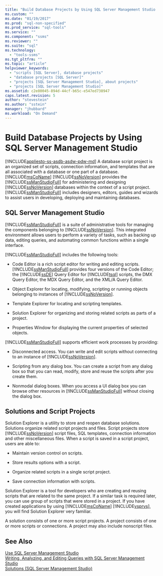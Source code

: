 ```yaml
---
title: "Build Database Projects by Using SQL Server Management Studio | Microsoft Docs"
ms.custom: ""
ms.date: "01/19/2017"
ms.prod: "sql-non-specified"
ms.prod_service: "sql-tools"
ms.service: ""
ms.component: "ssms"
ms.reviewer: ""
ms.suite: "sql"
ms.technology: 
  - "tools-ssms"
ms.tgt_pltfrm: ""
ms.topic: "article"
helpviewer_keywords: 
  - "scripts [SQL Server], database projects"
  - "database projects [SQL Server]"
  - "projects [SQL Server Management Studio], about projects"
  - "projects [SQL Server Management Studio]"
ms.assetid: c2e80045-894d-44cf-b65c-e547ed738947
caps.latest.revision: 5
author: "stevestein"
ms.author: "sstein"
manager: "jhubbard"
ms.workload: "On Demand"
---
```

# Build Database Projects by Using SQL Server Management Studio
[!INCLUDE[appliesto-ss-asdb-asdw-pdw-md](../includes/appliesto-ss-asdb-asdw-pdw-md.md)]
A database script project is an organized set of scripts, connection information, and templates that are all associated with a database or one part of a database. [!INCLUDE[msCoName](../includes/msconame_md.md)] [!INCLUDE[ssNoVersion](../includes/ssnoversion_md.md)] provides the [!INCLUDE[ssManStudioFull](../includes/ssmanstudiofull_md.md)] for administering and designing [!INCLUDE[ssNoVersion](../includes/ssnoversion_md.md)] databases within the context of a script project. [!INCLUDE[ssManStudioFull](../includes/ssmanstudiofull_md.md)] includes designers, editors, guides and wizards to assist users in developing, deploying and maintaining databases.  
  
## SQL Server Management Studio  
[!INCLUDE[ssManStudioFull](../includes/ssmanstudiofull_md.md)] is a suite of administrative tools for managing the components belonging to [!INCLUDE[ssNoVersion](../includes/ssnoversion_md.md)]. This integrated environment allows users to perform a variety of tasks, such as backing up data, editing queries, and automating common functions within a single interface.  
  
[!INCLUDE[ssManStudioFull](../includes/ssmanstudiofull_md.md)] includes the following tools:  
  
-   Code Editor is a rich script editor for writing and editing scripts. [!INCLUDE[ssManStudioFull](../includes/ssmanstudiofull_md.md)] provides four versions of the Code Editor; the [!INCLUDE[ssDE](../includes/ssde_md.md)] Query Editor for [!INCLUDE[tsql](../includes/tsql_md.md)] scripts, the DMX Query Editor, the MDX Query Editor, and the XML/A Query Editor.  
  
-   Object Explorer for locating, modifying, scripting or running objects belonging to instances of [!INCLUDE[ssNoVersion](../includes/ssnoversion_md.md)].  
  
-   Template Explorer for locating and scripting templates.  
  
-   Solution Explorer for organizing and storing related scripts as parts of a project.  
  
-   Properties Window for displaying the current properties of selected objects.  
  
[!INCLUDE[ssManStudioFull](../includes/ssmanstudiofull_md.md)] supports efficient work processes by providing:  
  
-   Disconnected access. You can write and edit scripts without connecting to an instance of [!INCLUDE[ssNoVersion](../includes/ssnoversion_md.md)].  
  
-   Scripting from any dialog box. You can create a script from any dialog box so that you can read, modify, store and reuse the scripts after you create them.  
  
-   Nonmodal dialog boxes. When you access a UI dialog box you can browse other resources in [!INCLUDE[ssManStudioFull](../includes/ssmanstudiofull_md.md)] without closing the dialog box.  
  
## Solutions and Script Projects  
Solution Explorer is a utility to store and reopen database solutions. Solutions organize related script projects and files. Script projects store [!INCLUDE[ssNoVersion](../includes/ssnoversion_md.md)] script files, SQL templates, connection information and other miscellaneous files. When a script is saved in a script project, users are able to:  
  
-   Maintain version control on scripts.  
  
-   Store results options with a script.  
  
-   Organize related scripts in a single script project.  
  
-   Save connection information with scripts.  
  
Solution Explorer is a tool for developers who are creating and reusing scripts that are related to the same project. If a similar task is required later, you can use group of scripts that were stored in a project. If you have created applications by using [!INCLUDE[msCoName](../includes/msconame_md.md)] [!INCLUDE[vsprvs](../includes/vsprvs_md.md)], you will find Solution Explorer very familiar.  
  
A solution consists of one or more script projects. A project consists of one or more scripts or connections. A project may also include nonscript files.  
  
## See Also  
[Use SQL Server Management Studio](../ssms/use-sql-server-management-studio.md)  
[Writing, Analyzing, and Editing Queries with SQL Server Management Studio](http://msdn.microsoft.com/en-us/062051e4-4b77-4969-98ae-d2547c24ce3e)  
[Solutions &#40;SQL Server Management Studio&#41;](../ssms/solution/solutions-sql-server-management-studio.md)  
  
